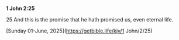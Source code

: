 **1 John 2:25**

25 And this is the promise that he hath promised us, even eternal life.

[Sunday 01-June, 2025](https://getbible.life/kjv/1 John/2/25)
